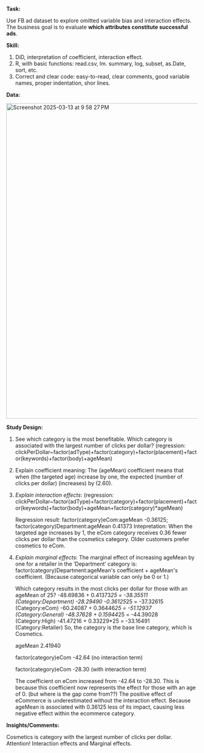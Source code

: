 **Task:**

Use FB ad dataset to explore omitted variable bias and interaction effects. The business goal is to evaluate **which attributes constitute successful ads**.

**Skill:**

1. DiD, interpretation of coefficient, interaction effect.
2. R, with basic functions: read.csv, lm. summary, log, subset, as.Date, sort, etc.
3. Correct and clear code: easy-to-read, clear comments, good variable names, proper indentation, shor lines.

**Data:**

<img width="829" alt="Screenshot 2025-03-13 at 9 58 27 PM" src="https://github.com/user-attachments/assets/c7660e4d-3561-4de8-8b85-80f7496acee2" />


**Study Design:**

1. See which category is the most benefitable. Which category is associated with the largest number of clicks per dollar?
   (regression: clickPerDollar~factor(adType)+factor(category)+factor(placement)+factor(keywords)+factor(body)+ageMean) 
   
2. Explain coefficient meaning: The (ageMean) coefficient means that when (the targeted age) increase by one, the expected (number of clicks per dollar) (increases) by (2.60).

3. *Explain interaction effects*:
   (regression: clickPerDollar~factor(adType)+factor(category)+factor(placement)+factor(keywords)+factor(body)+ageMean+factor(category)*ageMean)

   Regression result:
   factor(category)eCom:ageMean  -0.36125; factor(category)Department:ageMean  0.41373
   Intepretation: When the targeted age increases by 1, the eCom category receives 0.36 fewer clicks per dollar than the cosmetics category. Older customers prefer cosmetics to eCom.

4. *Explain marginal effects*:
   The marginal effect of increasing ageMean by one for a retailer in the ‘Department’ category is: factor(category)Department:ageMean's coefficient + ageMean's coefficient. (Because categorical variable can only be 0 or 1.)

   Which category results in the most clicks per dollar for those with an ageMean of 25? 
    -48.69836 + 0.41373*25 = -38.35511 (Category:Department)
    -28.29490  -0.36125*25 = -37.32615 (Category:eCom)
    -60.24087 + 0.36446*25 = -51.12937 (Category:General)
    -48.37628 + 0.15944*25 = -44.39028 (Category:High)
    -41.47216 + 0.33229*25 = -33.16491 (Category:Retailer)
   So, the category is the base line category, which is Cosmetics.

   ageMean 2.41940
   
   factor(category)eCom -42.64 (no interaction term)
   
   factor(category)eCom -28.30 (with interaction term)
   
   The coefficient on eCom increased from -42.64 to -28.30. This is because this coefficient now represents the effect for those with an age of 0. (but where is the gap come from??)
   The positive effect of eCommerce is underestimated without the interaction effect. Because ageMean is associated with 0.36125 less of its impact, causing less negative effect within the ecommerce category.

**Insights/Comments:**

   Cosmetics is category with the largest number of clicks per dollar. Attention! Interaction effects and Marginal effects.
